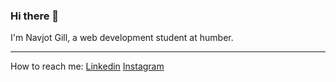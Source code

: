 ### Hi there 👋
I'm Navjot Gill, a web development student at humber. 

---

How to reach me: 
[Linkedin](https://www.linkedin.com/in/navjot-kaur-gill-0230b12b8/)
[Instagram](https://www.instagram.com/navjotkaurgill41/)

